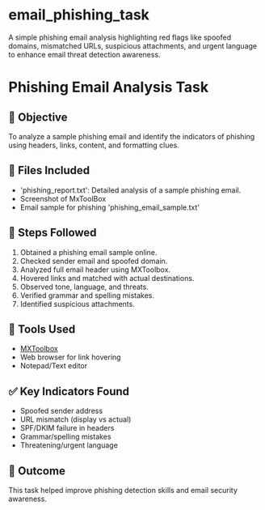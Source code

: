# email_phishing_task
A simple phishing email analysis highlighting red flags like spoofed domains, mismatched URLs, suspicious attachments, and urgent language to enhance email threat detection awareness.
# Phishing Email Analysis Task

## 📌 Objective
To analyze a sample phishing email and identify the indicators of phishing using headers, links, content, and formatting clues.

## 📂 Files Included
- 'phishing_report.txt': Detailed analysis of a sample phishing email.
- Screenshot of MxToolBox
- Email sample for phishing 'phishing_email_sample.txt'

## 🧪 Steps Followed
1. Obtained a phishing email sample online.
2. Checked sender email and spoofed domain.
3. Analyzed full email header using MXToolbox.
4. Hovered links and matched with actual destinations.
5. Observed tone, language, and threats.
6. Verified grammar and spelling mistakes.
7. Identified suspicious attachments.

## 🔧 Tools Used
- [MXToolbox](https://mxtoolbox.com/EmailHeaders.aspx)
- Web browser for link hovering
- Notepad/Text editor

## ✅ Key Indicators Found
- Spoofed sender address
- URL mismatch (display vs actual)
- SPF/DKIM failure in headers
- Grammar/spelling mistakes
- Threatening/urgent language

## 📌 Outcome
This task helped improve phishing detection skills and email security awareness.
